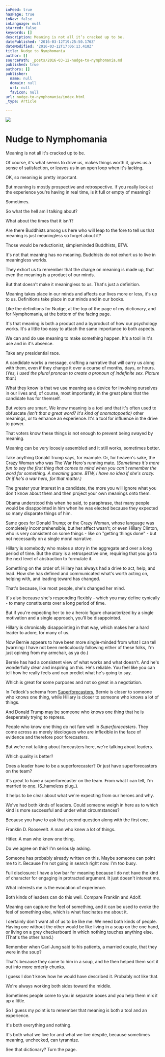 ```yaml
---
inFeed: true
hasPage: true
inNav: false
inLanguage: null
starred: false
keywords: []
description: Meaning is not all it’s cracked up to be.
datePublished: '2016-03-12T19:25:50.176Z'
dateModified: '2016-03-12T17:06:13.410Z'
title: Nudge to Nymphomania
author: []
sourcePath: _posts/2016-03-12-nudge-to-nymphomania.md
published: true
authors: []
publisher:
  name: null
  domain: null
  url: null
  favicon: null
url: nudge-to-nymphomania/index.html
_type: Article

---
```

![](https://the-grid-user-content.s3-us-west-2.amazonaws.com/8321acf5-4009-4753-b48b-6b9f2398eadc.jpg)

# Nudge to Nymphomania

Meaning is not all it's cracked up to be.

Of course, it's what seems to drive us, makes things worth it, gives us a sense of satisfaction, or leaves us in an open loop when it's lacking.

OK, so meaning is pretty important.

But meaning is mostly prospective and retrospective. If you really look at the experience you're having in real time, is it full or empty of meaning?

Sometimes.

So what the hell am I talking about?

What about the times that it isn't?

Are there Buddhists among us here who will leap to the fore to tell us that meaning is just meaningless so forget about it?

Those would be reductionist, simpleminded Buddhists, BTW.

It's not that meaning has no meaning. Buddhists do not exhort us to live in meaningless worlds.

They exhort us to remember that the charge on meaning is made up, that even the meaning is a product of our minds.

But that doesn't make it meaningless to us. That's just a definition.

Meaning takes place in our minds and affects our lives more or less, it's up to us. Definitions take place in our minds and in our books.

Like the definitions for Nudge, at the top of the page of my dictionary, and for Nymphomania, at the bottom of the facing page.

It's that meaning is both a product and a byproduct of how our psychology works. It's a little too easy to attach the same importance to both aspects.

We can and do use meaning to make something happen. It's a tool in it's use and in it's absence.

Take any presidential race.

A candidate works a message, crafting a narrative that will carry us along with them, even if they change it over a course of months, days, or hours. _(Yes, I used the plural pronoun to create a pronoun of indefinite sex. Picture that.)_

What they know is that we use meaning as a device for involving ourselves in our lives and, of course, most importantly, in the great plans that the candidate has for themself.

But voters are smart. We know meaning is a tool and that it's often used to obfuscate _(isn't that a great word? It's kind of onomatopoetic)_ other meanings, or to enhance an experience. It's a tool for influence in the drive to power.

That voters know these things is not enough to prevent being swayed by meaning.

Meaning can be very loosely assembled and it still works, sometimes better.

Take anything Donald Trump says, for example. Or, for heaven's sake, the Crazy Woman who was The War Hero's running mate. _(Sometimes it's more fun to say the first thing that comes to mind when you can't remember the word for something. A meaning game. BTW, I have no idea if she's crazy. Or if he's a war hero, for that matter.)_

The greater your interest in a candidate, the more you will ignore what you don't know about them and then project your own meanings onto them.

Obama understood this when he said, to paraphrase, that many people would be disappointed in him when he was elected because they expected so many disparate things of him.

Same goes for Donald Trump; or the Crazy Woman, whose language was completely incomprehensible, but her affect wasn't; or even Hillary Clinton, who is very consistent on some things - like on "getting things done" - but not necessarily on a single moral narrative.

Hillary is somebody who makes a story in the aggregate and over a long period of time. But the story is a retrospective one, requiring that you go to the next level of abstraction to formulate it. 

Something on the order of: Hillary has always had a drive to act, help, and lead. How she has defined and communicated what's worth acting on, helping with, and leading toward has changed.

That's because, like most people, she's changed her mind.

It's also because she's responding flexibly - which you may define cynically - to many constituents over a long period of time.

But if you're expecting her to be a heroic figure characterized by a single motivation and a single approach, you'll be disappointed.

Hillary is chronically disappointing in that way, which makes her a hard leader to adore, for many of us.

Now Bernie appears to have been more single-minded from what I can tell (warning: I have not been meticulously following either of these folks, I'm just opining from my armchair, as ya do.)

Bernie has had a consistent view of what works and what doesn't. And he's wonderfully clear and inspiring on this. He's reliable. You feel like you can tell how he really feels and can predict what he's going to say.

Which is great for some purposes and not so great in a negotiation.

In Tetlock's schema from [Superforecasters][0], Bernie is closer to someone who knows one thing, while Hillary is closer to someone who knows a lot of things.

And Donald Trump may be someone who knows one thing that he is desperately trying to repress.

People who know one thing do not fare well in _Superforecasters_. They come across as merely ideologues who are inflexible in the face of evidence and therefore poor forecasters.

But we're not talking about forecasters here, we're talking about leaders.

Which quality is better?

Does a leader have to be a superforecaster? Or just have superforecasters on the team?

It's great to have a superforecaster on the team. From what I can tell, I'm married to [one][1]. (S_hameless plug_).

It helps to be clear about what we're expecting from our heroes and why.

We've had both kinds of leaders. Could someone weigh in here as to which kind is more successful and under what circumstances?

Because you have to ask that second question along with the first one.

Franklin D. Roosevelt. A man who knew a lot of things.

Hitler. A man who knew one thing.

Do we agree on this? I'm seriously asking.

Someone has probably already written on this. Maybe someone can point me to it. Because I'm not going in search right now. I'm too busy.

Full disclosure: I have a low bar for meaning because I do not have the kind of character for engaging in protracted argument. It just doesn't interest me.

What interests me is the evocation of experience.

Both kinds of leaders can do this well. Compare Franklin and Adolf.

Meaning can capture the feel of something, and it can be used to evoke the feel of something else, which is what fascinates me about it.

I certainly don't want all of us to be like me. We need both kinds of people. Having one without the other would be like living in a soup on the one hand, or living on a grey checkerboard in which nothing touches anything else. (That's the other hand.)

Remember when Carl Jung said to his patients, a married couple, that they were in the soup? 

That's because they came to him in a soup, and he then helped them sort it out into more orderly chunks.

I guess I don't know how he would have described it. Probably not like that.

We're always working both sides toward the middle.

Sometimes people come to you in separate boxes and you help them mix it up a little.

So I guess my point is to remember that meaning is both a tool and an experience.

It's both everything and nothing.

It's both what we live for and what we live despite, because sometimes meaning, unchecked, can tyrannize.

See that dictionary? Turn the page.

[0]: http://www.amazon.com/Superforecasting-The-Art-Science-Prediction/dp/0804136696
[1]: http://www.imaginewhatif.com/